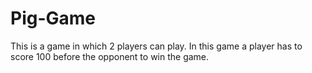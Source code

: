 # Pig-Game
This is a game in which 2 players can play. In this game a player has to score 100 before the opponent to win the game.  
